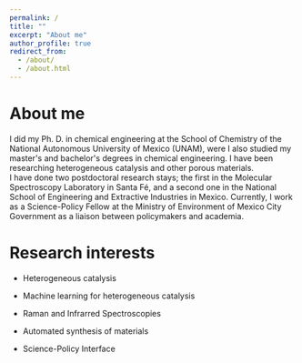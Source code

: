 ```yaml
---
permalink: /
title: ""
excerpt: "About me"
author_profile: true
redirect_from: 
  - /about/
  - /about.html
---
```


# **About me**


I did my Ph. D. in chemical engineering at the School of Chemistry of the National Autonomous University of Mexico (UNAM), were I also studied my master's and bachelor's degrees in chemical engineering. I have been researching heterogeneous catalysis and other porous materials.  
I have done two postdoctoral research stays; the first in the Molecular Spectroscopy Laboratory in Santa Fé, and a second one in the National School of Engineering and Extractive Industries in Mexico. 
Currently, I work as a Science-Policy Fellow at the Ministry of Environment of Mexico City Government as a liaison between policymakers and academia.


# **Research interests**

  + Heterogeneous catalysis

  + Machine learning for heterogeneous catalysis 

  + Raman and Infrarred Spectroscopies 

  + Automated synthesis of materials 

  + Science-Policy Interface
